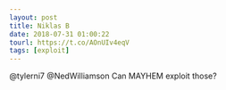```yaml
---
layout: post
title: Niklas B
date: 2018-07-31 01:00:22
tourl: https://t.co/AOnUIv4eqV
tags: [exploit]
---
```

@tylerni7 @NedWilliamson Can MAYHEM exploit those?